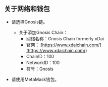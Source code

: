 ## 关于网络和钱包

- 请选择Gnosis链。
  - 关于添加Gnosis Chain：
    - 网络名称：Gnosis Chain formerly xDai
    - 官网： [https://www.xdaichain.com/](https://www.xdaichain.com/)
    - ChainID：100
    - NetworkID：100
    - 符号：Gnosis

- 请使用MetaMask钱包。